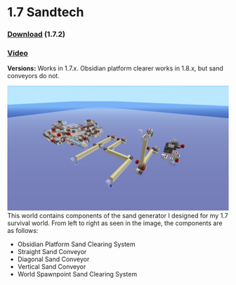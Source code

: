 # 1.7 Sandtech
### [Download](https://github.com/Pineapplecake/minecraft-files/raw/master/worlds/1.7_Sandtech/1_7_Sandtech.zip) (1.7.2)
### [Video](https://youtu.be/jvUjUfX7O7M)
**Versions:** Works in 1.7.x. Obsidian platform clearer works in 1.8.x, but sand conveyors do not.

![Image of 1.7 Sandtech](https://github.com/Pineapplecake/minecraft-files/raw/master/worlds/1.7_Sandtech/1_7_Sandtech.png)
This world contains components of the sand generator I designed for my 1.7 survival world. From left to right as seen in the image, the components are as follows:
- Obsidian Platform Sand Clearing System
- Straight Sand Conveyor
- Diagonal Sand Conveyor
- Vertical Sand Conveyor
- World Spawnpoint Sand Clearing System
